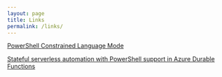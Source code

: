 ```yaml
---
layout: page
title: Links
permalink: /links/
---
```


[PowerShell Constrained Language Mode](https://devblogs.microsoft.com/powershell/powershell-constrained-language-mode/)

[Stateful serverless automation with PowerShell support in Azure Durable Functions](https://techcommunity.microsoft.com/t5/apps-on-azure/stateful-serverless-automation-with-powershell-support-in-azure/ba-p/2384942)
